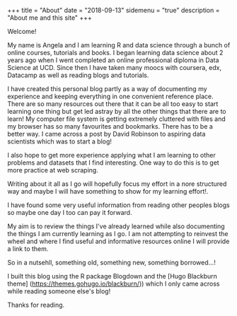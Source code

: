 +++
title = "About"
date = "2018-09-13"
sidemenu = "true"
description = "About me and this site"
+++

Welcome!

My name is Angela and I am learning R and data science through a bunch of online courses, tutorials and books. I began learning data science about 2 years ago when I went completed an online professional diploma in Data Science at UCD. Since then I have taken many moocs with coursera, edx, Datacamp as well as reading blogs and tutorials.

I have created this personal blog partly as a way of documenting my experience and keeping everything in one convenient reference place. There are so many resources out there that it can be all too easy to start learning one thing but get led astray by all the other things that there are to learn!
My computer file system is getting extremely cluttered with files and my browser has so many favourites and bookmarks. There has to be a better way.  I came across a post by David Robinson to aspiring data scientists which was to start a blog! 

I also hope to get more experience applying what I am learning to other problems and datasets that I find interesting. One way to do this is to get more practice at web scraping. 

Writing about it all as I go will hopefully focus my effort in a nore structured way  and maybe I will have something to show for my learning effort!.

I have found some very useful information from reading other peoples blogs so maybe one day I too can pay it forward.

My aim is to review the things I've already learned while also documenting the things I am currently learning as I go. I am not attempting to reinvest the wheel and where I find useful and informative resources online I will provide a link to them.

So in a nutsehll, something old, something new, something borrowed...!

I built this blog using the R package Blogdown and the [Hugo Blackburn theme] (https://themes.gohugo.io/blackburn/)) which I only came across while reading someone else's blog!


Thanks for reading. 


